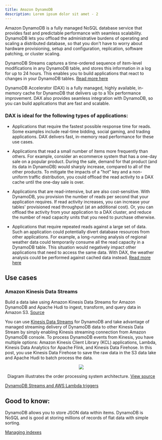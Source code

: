 ```yaml
---
title: Amazon DynamoDB
description: Lorem ipsum dolor sit amet - 2
---
```


Amazon DynamoDB is a fully managed NoSQL database service that provides fast and predictable performance with seamless scalability. DynamoDB lets you offload the administrative burdens of operating and scaling a distributed database, so that you don't have to worry about hardware provisioning, setup and configuration, replication, software patching, or cluster scaling.

DynamoDB Streams captures a time-ordered sequence of item-level modifications in any DynamoDB table, and stores this information in a log for up to 24 hours. This enables you to build applications that react to changes in your DynamoDB tables. [Read more here](https://docs.aws.amazon.com/amazondynamodb/latest/developerguide/Streams.html)

DynamoDB Accelerator (DAX) is a fully managed, highly available, in-memory cache for DynamoDB that delivers up to a 10x performance improvement. DAX also provides seamless integration with DynamoDB, so you can build applications that are fast and scalable. 
### DAX is ideal for the following types of applications:

- Applications that require the fastest possible response time for reads. Some examples include real-time bidding, social gaming, and trading applications. DAX delivers fast, in-memory read performance for these use cases.

- Applications that read a small number of items more frequently than others. For example, consider an ecommerce system that has a one-day sale on a popular product. During the sale, demand for that product (and its data in DynamoDB) would sharply increase, compared to all of the other products. To mitigate the impacts of a "hot" key and a non-uniform traffic distribution, you could offload the read activity to a DAX cache until the one-day sale is over.

- Applications that are read-intensive, but are also cost-sensitive. With DynamoDB, you provision the number of reads per second that your application requires. If read activity increases, you can increase your tables' provisioned read throughput (at an additional cost). Or, you can offload the activity from your application to a DAX cluster, and reduce the number of read capacity units that you need to purchase otherwise.

- Applications that require repeated reads against a large set of data. Such an application could potentially divert database resources from other applications. For example, a long-running analysis of regional weather data could temporarily consume all the read capacity in a DynamoDB table. This situation would negatively impact other applications that need to access the same data. With DAX, the weather analysis could be performed against cached data instead. [Read more here](https://docs.aws.amazon.com/amazondynamodb/latest/developerguide/DAX.html)


## Use cases

### Amazon Kinesis Data Streams

Build a data lake using Amazon Kinesis Data Streams for Amazon DynamoDB and Apache Hudi to ingest, transform, and query data in Amazon S3. <a target="_self" href="https://aws.amazon.com/blogs/big-data/build-a-data-lake-using-amazon-kinesis-data-streams-for-amazon-dynamodb-and-apache-hudi/">Source</a>

You can use <a target="_self" href="https://www.aws-practical-handbook.link/docs/Services%20by%20category/Analytics/page-Kinesis">Kinesis Data Streams</a> for DynamoDB and take advantage of managed streaming delivery of DynamoDB data to other Kinesis Data Stream by simply enabling Kinesis streaming connection from Amazon DynamoDB console. To process DynamoDB events from Kinesis, you have multiple options: Amazon Kinesis Client Library (KCL) applications, Lambda, Kinesis Data Analytics for Apache Flink, and Kinesis Data Firehose. In this post, you use Kinesis Data Firehose to save the raw data in the S3 data lake and Apache Hudi to batch process the data.

<div>
<div align="center"><img src="https://d2908q01vomqb2.cloudfront.net/b6692ea5df920cad691c20319a6fffd7a4a766b8/2021/03/01/bdb1053-dta-lake-kds-ddb-hudi-1.jpg"/></div>
<div><p align="center">Diagram illustrates the order processing system architecture. <a href="https://aws.amazon.com/blogs/big-data/build-a-data-lake-using-amazon-kinesis-data-streams-for-amazon-dynamodb-and-apache-hudi/">View source</a></p></div>
</div>


[DynamoDB Streams and AWS Lambda triggers](https://docs.aws.amazon.com/amazondynamodb/latest/developerguide/Streams.Lambda.html)

## Good to know:

DynamoDB allows you to store JSON data within items.
DynamoDB is NoSQL and is good at storing millions of records of flat data with simple sorting.

[Managing indexes](https://docs.aws.amazon.com/amazondynamodb/latest/developerguide/SQLtoNoSQL.Indexes.html)